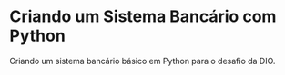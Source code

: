 # Criando um Sistema Bancário com Python

Criando um sistema bancário básico em Python para o desafio da DIO.
